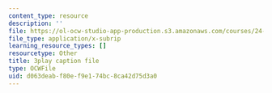 ```yaml
---
content_type: resource
description: ''
file: https://ol-ocw-studio-app-production.s3.amazonaws.com/courses/24-908-creole-language-and-caribbean-identities-spring-2017/d063deabf80ef9e174bc8ca42d75d3a0_xCpg54xUzLE.srt
file_type: application/x-subrip
learning_resource_types: []
resourcetype: Other
title: 3play caption file
type: OCWFile
uid: d063deab-f80e-f9e1-74bc-8ca42d75d3a0
---
```

